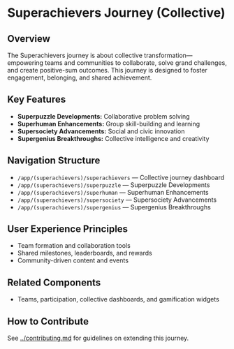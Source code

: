 # Superachievers Journey (Collective)

## Overview

The Superachievers journey is about collective transformation—empowering teams and communities to collaborate, solve grand challenges, and create positive-sum outcomes. This journey is designed to foster engagement, belonging, and shared achievement.

## Key Features

- **Superpuzzle Developments:** Collaborative problem solving
- **Superhuman Enhancements:** Group skill-building and learning
- **Supersociety Advancements:** Social and civic innovation
- **Supergenius Breakthroughs:** Collective intelligence and creativity

## Navigation Structure

- `/app/(superachievers)/superachievers` — Collective journey dashboard
- `/app/(superachievers)/superpuzzle` — Superpuzzle Developments
- `/app/(superachievers)/superhuman` — Superhuman Enhancements
- `/app/(superachievers)/supersociety` — Supersociety Advancements
- `/app/(superachievers)/supergenius` — Supergenius Breakthroughs

## User Experience Principles

- Team formation and collaboration tools
- Shared milestones, leaderboards, and rewards
- Community-driven content and events

## Related Components

- Teams, participation, collective dashboards, and gamification widgets

## How to Contribute

See [../contributing.md](contributing.md) for guidelines on extending this journey.
